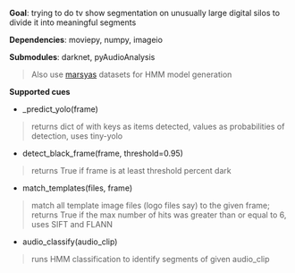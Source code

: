 **Goal**: trying to do tv show segmentation on unusually large digital silos to divide it into meaningful segments

**Dependencies**: moviepy, numpy, imageio

**Submodules**: darknet, pyAudioAnalysis

> Also use [marsyas](http://marsyasweb.appspot.com/download/data_sets/) datasets for HMM model generation

**Supported cues**

* _predict_yolo(frame)

> returns dict of with keys as items detected, values as probabilities of detection, uses tiny-yolo 

* detect_black_frame(frame, threshold=0.95)

> returns True if frame is at least threshold percent dark

* match_templates(files, frame)

> match all template image files (logo files say) to the given frame; returns True if the max number of hits was greater than or equal to 6, uses SIFT and FLANN

* audio_classify(audio_clip)

> runs HMM classification to identify segments of given audio_clip